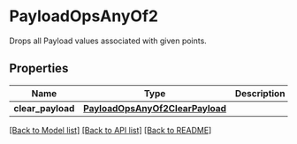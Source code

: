 # PayloadOpsAnyOf2

Drops all Payload values associated with given points.
## Properties
Name | Type | Description | Notes
------------ | ------------- | ------------- | -------------
**clear_payload** | [**PayloadOpsAnyOf2ClearPayload**](PayloadOpsAnyOf2ClearPayload.md) |  | 

[[Back to Model list]](../README.md#documentation-for-models) [[Back to API list]](../README.md#documentation-for-api-endpoints) [[Back to README]](../README.md)


